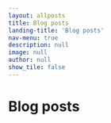 ```yaml
---
layout: allposts
title: Blog posts
landing-title: 'Blog posts'
nav-menu: true
description: null
image: null
author: null
show_tile: false
---
```


<h1>Blog posts</h1>
